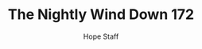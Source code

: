 ---
image: /assets/img/nwd/172_nwd_romans_6_13_b_nlt.png
title: The Nightly Wind Down 172
number: 172
categories:
  - The Nightly Wind Down
author: Hope Staff
notes: The Nightly Wind Down 172
embed: >-
  EMBED_GOES_HERE
transcript: >-
  SOME LINES OF TEXT START HERE
---